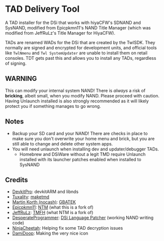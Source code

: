 # TAD Delivery Tool
A TAD installer for the DSi that works with hiyaCFW's SDNAND and SysNAND, modified from Epicpkmn11's NAND Title Manager (which was modified from JeffRuLz's Title Manager for HiyaCFW).

TADs are renamed WADs for the DSi that are created by the TwlSDK. They normally are signed and encrypted for development units, and official tools like `TwlNmenu` and `Twl SystemUpdater` are unable to install them on retail consoles. TDT gets past this and allows you to install any TADs, regardless of signing. 

## WARNING
This can modify your internal system NAND! There is *always* a risk of **bricking**, albeit small, when you modify NAND. Please proceed with caution. Having Unlaunch installed is also strongly recommended as it will likely protect you if something manages to go wrong.

## Notes
- Backup your SD card and your NAND! There are checks in place to make sure you don't overwrite your home menu and brick, but you are still able to change and delete other system apps.
- You will need unlaunch when installing dev and updater/debugger TADs. 
   - Homebrew and DSiWare without a legit TMD require Unlaunch installed with its launcher patches enabled when installed to SysNAND

## Credits
- [DevkitPro](https://devkitpro.org/): devkitARM and libnds
- [Tuxality](https://github.com/Tuxality): [maketmd](https://github.com/Tuxality/maketmd)
- [Martin Korth (nocash)](https://problemkaputt.de): [GBATEK](https://problemkaputt.de/gbatek.htm)
- [Epicpkmn11](https://github.com/Epicpkmn11): [NTM](https://github.com/Epicpkmn11/NTM) (what this is a fork of)
- [JeffRuLz](https://github.com/JeffRuLz): [TMFH](https://github.com/JeffRuLz/TMFH) (what NTM is a fork of)
- [DesperateProgrammer](https://github.com/DesperateProgrammer): [DSi Language Patcher](https://github.com/DesperateProgrammer/DSiLanguagePacher) (working NAND writing code)
- [NinjaCheetah](https://github.com/NinjaCheetah): Helping fix some TAD decryption issues
- [DamiDoop](https://github.com/DamiDoop): Making the very nice icon
